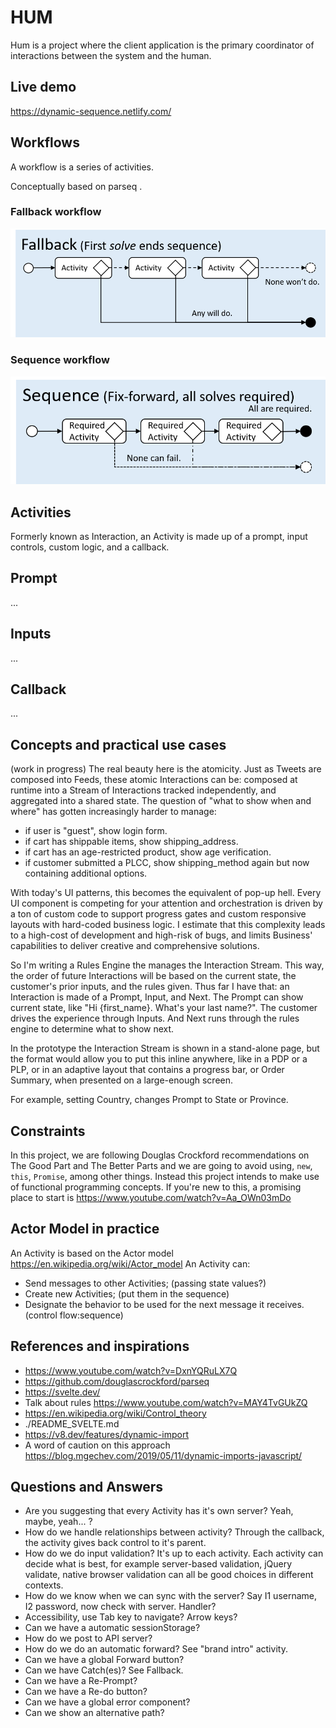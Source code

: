 # HUM
Hum is a project where the client application is the primary coordinator of interactions between the system and the human.

## Live demo
https://dynamic-sequence.netlify.com/

## Workflows

A workflow is a series of activities.

Conceptually based on parseq .

### Fallback workflow

![Fallback](https://raw.githubusercontent.com/caqu/dynamic-sequence/master/public/documentation/fallback.png)

### Sequence workflow

![Sequence](https://raw.githubusercontent.com/caqu/dynamic-sequence/master/public/documentation/sequence.png)

## Activities

Formerly known as Interaction, an Activity is made up of a prompt, input controls, custom logic, and a callback.

## Prompt
...

## Inputs
...

## Callback
...

## Concepts and practical use cases
(work in progress)
The real beauty here is the atomicity. Just as Tweets are composed into Feeds, these atomic Interactions can be:
composed at runtime into a Stream of Interactions
tracked independently, and
aggregated into a shared state.
The question of "what to show when and where" has gotten increasingly harder to manage:
- if user is "guest", show login form.
- if cart has shippable items, show shipping_address.
- if cart has an age-restricted product, show age verification.
- if customer submitted a PLCC, show shipping_method again but now containing additional options.

With today's UI patterns, this becomes the equivalent of pop-up hell. Every UI component is competing for your attention and orchestration is driven by a ton of custom code to support progress gates and custom responsive layouts with hard-coded business logic. I estimate that this complexity leads to a high-cost of development and high-risk of bugs, and limits Business' capabilities to deliver creative and comprehensive solutions.

So I'm writing a Rules Engine the manages the Interaction Stream. This way, the order of future Interactions will be based on the current state, the customer's prior inputs, and the rules given. Thus far I have that: an Interaction is made of a Prompt, Input, and Next. The Prompt can show current state, like "Hi {first_name}. What's your last name?". The customer drives the experience through Inputs. And Next runs through the rules engine to determine what to show next.

In the prototype the Interaction Stream is shown in a stand-alone page, but the format would allow you to put this inline anywhere, like in a PDP or a PLP, or in an adaptive layout that contains a progress bar, or Order Summary, when presented on a large-enough screen.

For example, setting Country, changes Prompt to State or Province.

## Constraints
In this project, we are following Douglas Crockford recommendations on The Good Part and The Better Parts and we are going to avoid using,  `new`, `this`, `Promise`, among other things. Instead this project intends to make use of functional programming concepts. If you're new to this, a promising place to start is https://www.youtube.com/watch?v=Aa_OWn03mDo

## Actor Model in practice
An Activity is based on the Actor model https://en.wikipedia.org/wiki/Actor_model
An Activity can:
- Send messages to other Activities; (passing state values?)
- Create new Activities; (put them in the sequence)
- Designate the behavior to be used for the next message it receives. (control flow:sequence)

## References and inspirations
- https://www.youtube.com/watch?v=DxnYQRuLX7Q
- https://github.com/douglascrockford/parseq
- https://svelte.dev/
- Talk about rules https://www.youtube.com/watch?v=MAY4TvGUkZQ
- https://en.wikipedia.org/wiki/Control_theory
- ./README_SVELTE.md
- https://v8.dev/features/dynamic-import
- A word of caution on this approach https://blog.mgechev.com/2019/05/11/dynamic-imports-javascript/

## Questions and Answers
- Are you suggesting that every Activity has it's own server? Yeah, maybe, yeah... ?
- How do we handle relationships between activity? Through the callback, the activity gives back control to it's parent.
- How do we do input validation? It's up to each activity. Each activity can decide what is best, for example server-based validation, jQuery validate, native browser validation can all be good choices in different contexts.
- How do we know when we can sync with the server? Say I1 username, I2 password, now check with server. Handler?
- Accessibility, use Tab key to navigate? Arrow keys?
- Can we have a automatic sessionStorage?
- How do we post to API server?
- How do we do an automatic forward? See "brand intro" activity.
- Can we have a global Forward button?
- Can we have Catch(es)? See Fallback.
- Can we have a Re-Prompt?
- Can we have a Re-do button?
- Can we have a global error component?
- Can we show an alternative path?
